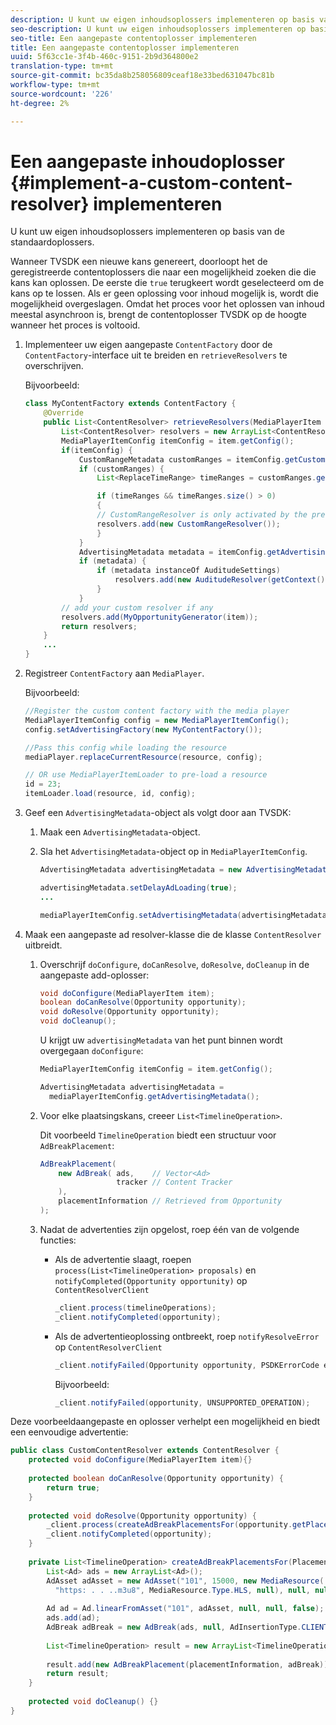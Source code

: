 ```yaml
---
description: U kunt uw eigen inhoudsoplossers implementeren op basis van de standaardoplossers.
seo-description: U kunt uw eigen inhoudsoplossers implementeren op basis van de standaardoplossers.
seo-title: Een aangepaste contentoplosser implementeren
title: Een aangepaste contentoplosser implementeren
uuid: 5f63cc1e-3f4b-460c-9151-2b9d364800e2
translation-type: tm+mt
source-git-commit: bc35da8b258056809ceaf18e33bed631047bc81b
workflow-type: tm+mt
source-wordcount: '226'
ht-degree: 2%

---
```



# Een aangepaste inhoudoplosser {#implement-a-custom-content-resolver} implementeren

U kunt uw eigen inhoudsoplossers implementeren op basis van de standaardoplossers.

Wanneer TVSDK een nieuwe kans genereert, doorloopt het de geregistreerde contentoplossers die naar een mogelijkheid zoeken die die kans kan oplossen. De eerste die `true` terugkeert wordt geselecteerd om de kans op te lossen. Als er geen oplossing voor inhoud mogelijk is, wordt die mogelijkheid overgeslagen. Omdat het proces voor het oplossen van inhoud meestal asynchroon is, brengt de contentoplosser TVSDK op de hoogte wanneer het proces is voltooid.

1. Implementeer uw eigen aangepaste `ContentFactory` door de `ContentFactory`-interface uit te breiden en `retrieveResolvers` te overschrijven.

   Bijvoorbeeld:

   ```java
   class MyContentFactory extends ContentFactory { 
       @Override 
       public List<ContentResolver> retrieveResolvers(MediaPlayerItem item) { 
           List<ContentResolver> resolvers = new ArrayList<ContentResolver>(); 
           MediaPlayerItemConfig itemConfig = item.getConfig(); 
           if(itemConfig) { 
               CustomRangeMetadata customRanges = itemConfig.getCustomRangeMetadata(); 
               if (customRanges) { 
                   List<ReplaceTimeRange> timeRanges = customRanges.getTimeRangeList(); 
   
                   if (timeRanges && timeRanges.size() > 0) 
                   { 
                   // CustomRangeResolver is only activated by the presence of CustomRanges in configuration 
                   resolvers.add(new CustomRangeResolver()); 
                   } 
               } 
               AdvertisingMetadata metadata = itemConfig.getAdvertisingMetadata(); 
               if (metadata) { 
                   if (metadata instanceOf AuditudeSettings)  
                       resolvers.add(new AuditudeResolver(getContext());    
                   } 
               } 
           // add your custom resolver if any 
           resolvers.add(MyOpportunityGenerator(item)); 
           return resolvers; 
       } 
       ... 
   } 
   ```

1. Registreer `ContentFactory` aan `MediaPlayer`.

   Bijvoorbeeld:

   ```java
   //Register the custom content factory with the media player 
   MediaPlayerItemConfig config = new MediaPlayerItemConfig(); 
   config.setAdvertisingFactory(new MyContentFactory()); 
   
   //Pass this config while loading the resource 
   mediaPlayer.replaceCurrentResource(resource, config); 
   
   // OR use MediaPlayerItemLoader to pre-load a resource 
   id = 23; 
   itemLoader.load(resource, id, config);
   ```

1. Geef een `AdvertisingMetadata`-object als volgt door aan TVSDK:
   1. Maak een `AdvertisingMetadata`-object.
   1. Sla het `AdvertisingMetadata`-object op in `MediaPlayerItemConfig`.

      ```java
      AdvertisingMetadata advertisingMetadata = new AdvertisingMetadata(); 
      
      advertisingMetadata.setDelayAdLoading(true); 
      ... 
      
      mediaPlayerItemConfig.setAdvertisingMetadata(advertisingMetadata); 
      ```

1. Maak een aangepaste ad resolver-klasse die de klasse `ContentResolver` uitbreidt.
   1. Overschrijf `doConfigure`, `doCanResolve`, `doResolve`, `doCleanup` in de aangepaste add-oplosser:

      ```java
      void doConfigure(MediaPlayerItem item); 
      boolean doCanResolve(Opportunity opportunity); 
      void doResolve(Opportunity opportunity); 
      void doCleanup();
      ```

      U krijgt uw `advertisingMetadata` van het punt binnen wordt overgegaan `doConfigure`:

      ```java
      MediaPlayerItemConfig itemConfig = item.getConfig(); 
      
      AdvertisingMetadata advertisingMetadata =  
        mediaPlayerItemConfig.getAdvertisingMetadata(); 
      ```

   1. Voor elke plaatsingskans, creeer `List<TimelineOperation>`.

      Dit voorbeeld `TimelineOperation` biedt een structuur voor `AdBreakPlacement`:

      ```java
      AdBreakPlacement( 
          new AdBreak( ads,    // Vector<Ad> 
                       tracker // Content Tracker 
          ), 
          placementInformation // Retrieved from Opportunity 
      ); 
      ```

   1. Nadat de advertenties zijn opgelost, roep één van de volgende functies:

      * Als de advertentie slaagt, roepen `process(List<TimelineOperation> proposals)` en `notifyCompleted(Opportunity opportunity)` op `ContentResolverClient`

         ```java
         _client.process(timelineOperations); 
         _client.notifyCompleted(opportunity); 
         ```

      * Als de advertentieoplossing ontbreekt, roep `notifyResolveError` op `ContentResolverClient`

         ```java
         _client.notifyFailed(Opportunity opportunity, PSDKErrorCode error);
         ```

         Bijvoorbeeld:

         ```java
         _client.notifyFailed(opportunity, UNSUPPORTED_OPERATION);
         ```

<!--<a id="example_463B718749504A978F0B887786844C39"></a>-->

Deze voorbeeldaangepaste en oplosser verhelpt een mogelijkheid en biedt een eenvoudige advertentie:

```java
public class CustomContentResolver extends ContentResolver { 
    protected void doConfigure(MediaPlayerItem item){} 
 
    protected boolean doCanResolve(Opportunity opportunity) {  
        return true;  
    } 
 
    protected void doResolve(Opportunity opportunity) { 
        _client.process(createAdBreakPlacementsFor(opportunity.getPlacement())); 
        _client.notifyCompleted(opportunity); 
    } 
 
    private List<TimelineOperation> createAdBreakPlacementsFor(Placement placementInformation) { 
        List<Ad> ads = new ArrayList<Ad>(); 
        AdAsset adAsset = new AdAsset("101", 15000, new MediaResource( 
          "https: . . ..m3u8", MediaResource.Type.HLS, null), null, null); 
 
        Ad ad = Ad.linearFromAsset("101", adAsset, null, null, false); 
        ads.add(ad); 
        AdBreak adBreak = new AdBreak(ads, null, AdInsertionType.CLIENT_INSERTED); 
 
        List<TimelineOperation> result = new ArrayList<TimelineOperation>(); 
 
        result.add(new AdBreakPlacement(placementInformation, adBreak)); 
        return result; 
    } 
 
    protected void doCleanup() {} 
} 
```

